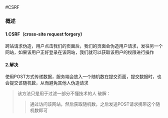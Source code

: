 #CSRF
### 概述
#### 1.CSRF（cross-site request forgery）
跨站请求伪造，用户点击我们的页面后，我们的页面会伪造用户请求，发往另一个网站，如果该用户正好登录在该网站，我们就可以获取该用户的权限进行操作

#### 2.解决
使用POST方式传递数据，服务端会放入一个随机数在提交页面，提交数据时，也会提交该随机数，从而避免其他人伪造请求
> 该方法只是用于过滤一部分不懂技术的人
> 破解：
>> 通过访问该网站，然后获取随机数，之后发送POST请求携带这个随机数即可

